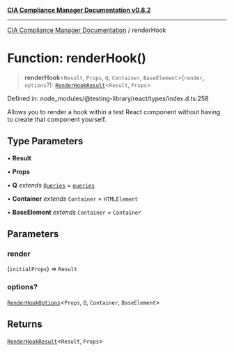 [**CIA Compliance Manager Documentation v0.8.2**](../README.md)

***

[CIA Compliance Manager Documentation](../globals.md) / renderHook

# Function: renderHook()

> **renderHook**\<`Result`, `Props`, `Q`, `Container`, `BaseElement`\>(`render`, `options`?): [`RenderHookResult`](../interfaces/RenderHookResult.md)\<`Result`, `Props`\>

Defined in: node\_modules/@testing-library/react/types/index.d.ts:258

Allows you to render a hook within a test React component without having to
create that component yourself.

## Type Parameters

• **Result**

• **Props**

• **Q** *extends* [`Queries`](../interfaces/Queries.md) = [`queries`](../namespaces/queries/README.md)

• **Container** *extends* `Container` = `HTMLElement`

• **BaseElement** *extends* `Container` = `Container`

## Parameters

### render

(`initialProps`) => `Result`

### options?

[`RenderHookOptions`](../interfaces/RenderHookOptions.md)\<`Props`, `Q`, `Container`, `BaseElement`\>

## Returns

[`RenderHookResult`](../interfaces/RenderHookResult.md)\<`Result`, `Props`\>
